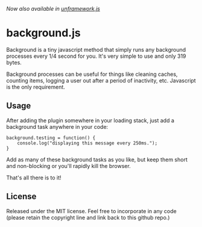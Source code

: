 *Now also available in [unframework.js](https://github.com/jamiesonbecker/unframework.js)*

background.js
=============

Background is a tiny javascript method that simply runs any background
processes every 1/4 second for you. It's very simple to use and only 319
bytes.

Background processes can be useful for things like cleaning caches, counting
items, logging a user out after a period of inactivity, etc.  Javascript is the
only requirement.


Usage
-----

After adding the plugin somewhere in your loading stack, just add a background
task anywhere in your code:

    background.testing = function() {
        console.log("displaying this message every 250ms.");
    }

Add as many of these background tasks as you like, but keep them short and
non-blocking or you'll rapidly kill the browser.

That's all there is to it!



License
-------

Released under the MIT license. Feel free to incorporate in any code (please
retain the copyright line and link back to this github repo.)

